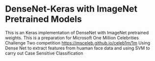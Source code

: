# DenseNet-Keras with ImageNet Pretrained Models

This is an Keras implementation of DenseNet with ImageNet pretrained weights. 
This is a preparation for Microsoft One Million Celebrities Challenge Two competition https://msceleb.github.io/celeb1m/1m
Using Dense Net to extract features from huaman face data and using SVM to carry out Case Sensitive Classification

